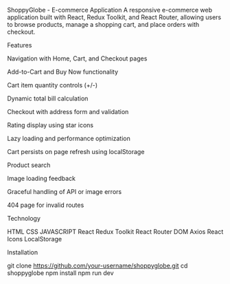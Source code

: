 ShoppyGlobe - E-commerce Application
A responsive e-commerce web application built with React, Redux Toolkit, and React Router, allowing users to browse products, manage a shopping cart, and place orders with checkout.

Features

Navigation with Home, Cart, and Checkout pages

Add-to-Cart and Buy Now functionality

Cart item quantity controls (+/-)

Dynamic total bill calculation

Checkout with address form and validation

Rating display using star icons

Lazy loading and performance optimization

Cart persists on page refresh using localStorage

Product search

Image loading feedback

Graceful handling of API or image errors

404 page for invalid routes

Technology	

HTML
CSS
JAVASCRIPT
React
Redux Toolkit
React Router DOM
Axios
React Icons
LocalStorage

Installation

git clone https://github.com/your-username/shoppyglobe.git
cd shoppyglobe
npm install
npm run dev
